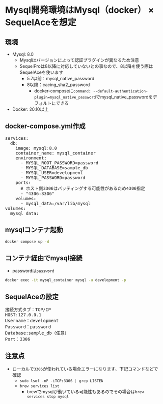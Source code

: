 # Mysql開発環境はMysql（docker） × SequelAceを想定
## 環境
- Mysql: 8.0
  - Mysqlはバージョンによって認証プラグインが異なるため注意
  - SequelProは8以降に対応していないとの事なので、8以降を使う際はSequelAceを使います
    - 5.7以前：mysql_native_password
    - 8以降：cacing_sha2_password
      - docker-composeに`command: --default-authentication-plugin=mysql_native_password`でmysql_native_passwordをデフォルトにできる
- Docker: 20.10以上

## docker-compose.yml作成
<pre>
services:
  db:
    image: mysql:8.0
    container_name: mysql_container
    environment:
      - MYSQL_ROOT_PASSWORD=password
      - MYSQL_DATABASE=sample_db
      - MYSQL_USER=development
      - MYSQL_PASSWORD=password
    ports:
      # ホスト側3306はバッティングする可能性があるため4306指定
      - "4306:3306"
    volumes:
      - mysql_data:/var/lib/mysql
volumes:
  mysql_data:
</pre>

## mysqlコンテナ起動
```bash
docker compose up -d
```

## コンテナ経由でmysql接続
- passwordは`password` 
```bash
docker exec -it mysql_container mysql -u development -p
```

## SequelAceの設定
<pre>
接続方式タブ：TCP/IP
HOST:127.0.0.1
Username：development
Password：password
Database:sample_db（任意）
Port：3306
</pre>

## 注意点
- ローカルで`3306`が使われている場合エラーになります、下記コマンドなどで確認
  - `sudo lsof -nP -iTCP:3306 | grep LISTEN`
  - `brew services list`
    - brewでmysqlが動いている可能性もあるのでその場合は`brew services stop mysql`